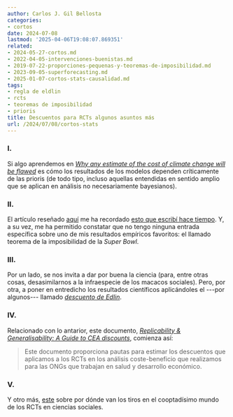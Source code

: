 ```yaml
---
author: Carlos J. Gil Bellosta
categories:
- cortos
date: 2024-07-08
lastmod: '2025-04-06T19:08:07.869351'
related:
- 2024-05-27-cortos.md
- 2022-04-05-intervenciones-buenistas.md
- 2019-07-22-proporciones-pequenas-y-teoremas-de-imposibilidad.md
- 2023-09-05-superforecasting.md
- 2025-01-07-cortos-stats-causalidad.md
tags:
- regla de eldlin
- rcts
- teoremas de imposibilidad
- prioris
title: Descuentos para RCTs algunos asuntos más
url: /2024/07/08/cortos-stats
---
```


### I.

Si algo aprendemos en [_Why any estimate of the cost of climate change will be flawed_](https://www.economist.com/finance-and-economics/2024/05/30/why-any-estimate-of-the-cost-of-climate-change-will-be-flawed) es cómo los resultados de los modelos dependen críticamente de las prioris (de todo tipo, incluso aquellas entendidas en sentido amplio que se aplican en análisis no necesariamente bayesianos).

### II.

El artículo reseñado [aquí](https://statmodeling.stat.columbia.edu/2024/03/09/a-new-piranha-paper/) me ha recordado [esto que escribí hace tiempo](/2019/07/22/proporciones-pequenas-y-teoremas-de-imposibilidad/). Y, a su vez, me ha permitido constatar que no tengo ninguna entrada específica sobre uno de mis resultados empíricos favoritos: el llamado teorema de la imposibilidad de la _Super Bowl_.


### III.

Por un lado, se nos invita a dar por buena la ciencia (para, entre otras cosas, desasimilarnos a la infraespecie de los macacos sociales). Pero, por otra, a poner en entredicho los resultados científicos aplicándoles el ---por algunos--- llamado
[_descuento de Edlin_](https://statmodeling.stat.columbia.edu/2014/02/24/edlins-rule-routinely-scaling-published-estimates/).


### IV.

Relacionado con lo antarior, este documento, [_Replicability & Generalisability: A Guide to CEA discounts_](https://docs.google.com/document/d/1eJBSmNG-iRJ-twoHaoztQUmB4pmEHut8_oT3xgtldnI/edit#heading=h.4o8v2cr7vkn2), comienza así:

> Este documento proporciona pautas para estimar los descuentos que aplicamos a los RCTs en los análisis coste-beneficio que realizamos para las ONGs que trabajan en salud y desarrollo económico.

### V.

Y otro más,
[este](https://marginalrevolution.com/marginalrevolution/2024/03/is-there-hope-for-evidence-based-policy.html)
sobre por dónde van los tiros en el cooptadísimo mundo de los RCTs en ciencias sociales.